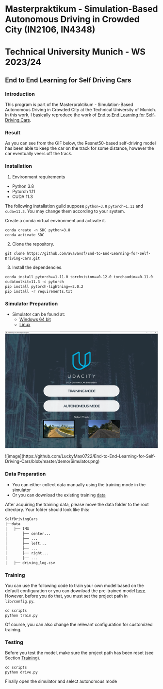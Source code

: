 # Masterpraktikum - Simulation-Based Autonomous Driving in Crowded City (IN2106, IN4348)
# Technical University Munich - WS 2023/24

## End to End Learning for Self Driving Cars
### Introduction
This program is part of the Masterpraktikum - Simulation-Based Autonomous Driving in Crowded City at the Technical University of Munich. In this work, I basically reproduce the work of [End to End Learning for Self-Driving Cars](https://arxiv.org/pdf/1604.07316.pdf).

### Result

As you can see from the GIF below, the Resnet50-based self-driving model has been able to keep the car on the track for some distance, however the car eventually veers off the track.

### Installation
1. Environment requirements

* Python 3.8
* Pytorch 1.11
* CUDA 11.3

The following installation guild suppose ``python=3.8`` ``pytorch=1.11`` and ``cuda=11.3``. You may change them according to your system.

Create a conda virtual environment and activate it.
```
conda create -n SDC python=3.8
conda activate SDC
```

2. Clone the repository.
```
git clone https://github.com/avavavsf/End-to-End-Learning-for-Self-Driving-Cars.git
```

3. Install the dependencies.
```
conda install pytorch==1.11.0 torchvision==0.12.0 torchaudio==0.11.0 cudatoolkit=11.3 -c pytorch
pip install pytorch-lightning==2.0.2
pip install -r requirements.txt
```

### Simulator Preparation
* Simulator can be found at:
  * [Windows 64 bit](https://d17h27t6h515a5.cloudfront.net/topher/2016/November/5831f3a4_simulator-windows-64/simulator-windows-64.zip)
  * [Linux](https://d17h27t6h515a5.cloudfront.net/topher/2016/November/5831f0f7_simulator-linux/simulator-linux.zip)

<p align="center"><img src="demo/Simulator.png" width="600px"/></p>
![image](https://github.com/LuckyMax0722/End-to-End-Learning-for-Self-Driving-Cars/blob/master/demo/Simulator.png)

### Data Preparation
* You can either collect data manually using the training mode in the simulator
* Or you can download the existing training [data](https://d17h27t6h515a5.cloudfront.net/topher/2016/December/584f6edd_data/data.zip)

After acquiring the training data, please move the data folder to the root directory. Your folder should look like this:
```
SelfDrivingCars
├──data
│   ├── IMG
│       ├── center...
│       ├── ...
│       ├── left...
│       ├── ...
│       ├── right...
│       ├── ...
│   ├── driving_log.csv
```

### Training
You can use the following code to train your own model based on the default configuration or you can download the pre-trained model [here](https://drive.google.com/file/d/1je9zkc7ruVa-F6uovzH5fq_cWajqncOs/view?usp=sharing). However, before you do that, you must set the project path in ``lib/config.py``.
```shell
cd scripts
python train.py
```
Of course, you can also change the relevant configuration for customized training.

### Testing
Before you test the model, make sure the project path has been reset (see Section [Training](https://github.com/LuckyMax0722/End_to_End_Learning_for_Self_Driving_Cars#training)).
```shell
cd scripts
python drive.py
```
Finally open the simulator and select autonomous mode
